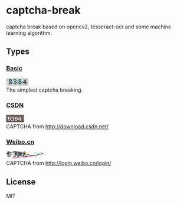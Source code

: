 # captcha-break
captcha break based on opencv2, tesseract-ocr and some machine learning algorithm.
## Types
### [Basic](./basic)
![](./basic/basic.jpg)  
The simplest captcha breaking.
### [CSDN](./csdn)
![](./csdn/csdn.png)  
CAPTCHA from http://download.csdn.net/
### [Weibo.cn](./weibo.cn)
![](./weibo.cn/weibo.cn.png)  
CAPTCHA from http://login.weibo.cn/login/
## License
MIT
